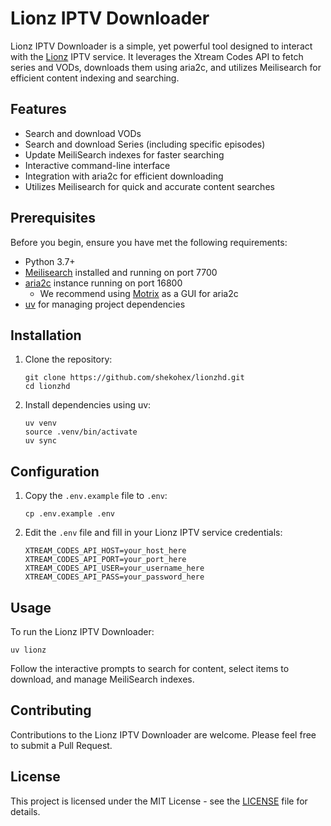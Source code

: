 # Lionz IPTV Downloader

Lionz IPTV Downloader is a simple, yet powerful tool designed to interact with the [Lionz](https://lionz.tv) IPTV service. It leverages the Xtream Codes API to fetch series and VODs, downloads them using aria2c, and utilizes Meilisearch for efficient content indexing and searching.

## Features

- Search and download VODs
- Search and download Series (including specific episodes)
- Update MeiliSearch indexes for faster searching
- Interactive command-line interface
- Integration with aria2c for efficient downloading
- Utilizes Meilisearch for quick and accurate content searches

## Prerequisites

Before you begin, ensure you have met the following requirements:

- Python 3.7+
- [Meilisearch](https://www.meilisearch.com/) installed and running on port 7700
- [aria2c](https://aria2.github.io/) instance running on port 16800
  - We recommend using [Motrix](https://motrix.app/) as a GUI for aria2c
- [uv](https://github.com/astral-sh/uv) for managing project dependencies

## Installation

1. Clone the repository:
   ```
   git clone https://github.com/shekohex/lionzhd.git
   cd lionzhd
   ```

2. Install dependencies using uv:
   ```
   uv venv
   source .venv/bin/activate
   uv sync
   ```

## Configuration

1. Copy the `.env.example` file to `.env`:
   ```
   cp .env.example .env
   ```

2. Edit the `.env` file and fill in your Lionz IPTV service credentials:
   ```
   XTREAM_CODES_API_HOST=your_host_here
   XTREAM_CODES_API_PORT=your_port_here
   XTREAM_CODES_API_USER=your_username_here
   XTREAM_CODES_API_PASS=your_password_here
   ```

## Usage

To run the Lionz IPTV Downloader:

```
uv lionz
```

Follow the interactive prompts to search for content, select items to download, and manage MeiliSearch indexes.

## Contributing

Contributions to the Lionz IPTV Downloader are welcome. Please feel free to submit a Pull Request.

## License

This project is licensed under the MIT License - see the [LICENSE](./LICENSE) file for details.
